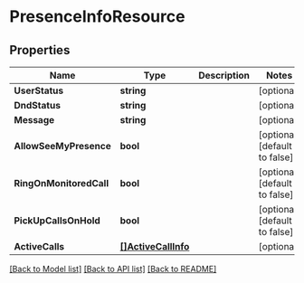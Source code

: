 # PresenceInfoResource

## Properties

Name | Type | Description | Notes
------------ | ------------- | ------------- | -------------
**UserStatus** | **string** |  | [optional] 
**DndStatus** | **string** |  | [optional] 
**Message** | **string** |  | [optional] 
**AllowSeeMyPresence** | **bool** |  | [optional] [default to false]
**RingOnMonitoredCall** | **bool** |  | [optional] [default to false]
**PickUpCallsOnHold** | **bool** |  | [optional] [default to false]
**ActiveCalls** | [**[]ActiveCallInfo**](ActiveCallInfo.md) |  | [optional] 

[[Back to Model list]](../README.md#documentation-for-models) [[Back to API list]](../README.md#documentation-for-api-endpoints) [[Back to README]](../README.md)


